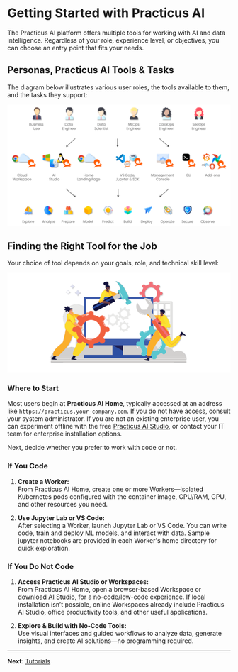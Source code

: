 # Getting Started with Practicus AI

The Practicus AI platform offers multiple tools for working with AI and data intelligence. Regardless of your role, experience level, or objectives, you can choose an entry point that fits your needs.

## Personas, Practicus AI Tools & Tasks

The diagram below illustrates various user roles, the tools available to them, and the tasks they support:

![Personas Tools Tasks](img/personas-tools-tasks.png)

## Finding the Right Tool for the Job

Your choice of tool depends on your goals, role, and technical skill level:

![Finding The Right Tool](img/finding-the-right-tool.png)

### Where to Start

Most users begin at **Practicus AI Home**, typically accessed at an address like `https://practicus.your-company.com`. If you do not have access, consult your system administrator. If you are not an existing enterprise user, you can experiment offline with the free [Practicus AI Studio](https://practicus.ai/download/), or contact your IT team for enterprise installation options.

Next, decide whether you prefer to work with code or not.

### If You Code

1. **Create a Worker:**  
   From Practicus AI Home, create one or more Workers—isolated Kubernetes pods configured with the container image, CPU/RAM, GPU, and other resources you need.

2. **Use Jupyter Lab or VS Code:**  
   After selecting a Worker, launch Jupyter Lab or VS Code. You can write code, train and deploy ML models, and interact with data. Sample jupyter notebooks are provided in each Worker's home directory for quick exploration.

### If You Do Not Code

1. **Access Practicus AI Studio or Workspaces:**  
   From Practicus AI Home, open a browser-based Workspace or [download AI Studio](https://practicus.ai/download/), for a no-code/low-code experience. If local installation isn’t possible, online Workspaces already include Practicus AI Studio, office productivity tools, and other useful applications.

2. **Explore & Build with No-Code Tools:**  
   Use visual interfaces and guided workflows to analyze data, generate insights, and create AI solutions—no programming required.

---

**Next**: [Tutorials](tutorials.md)
